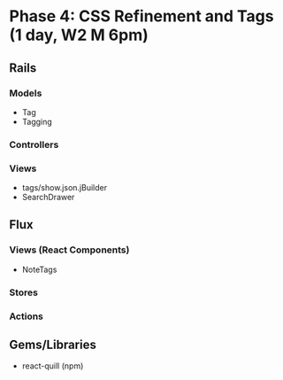 # Phase 4: CSS Refinement and Tags (1 day, W2 M 6pm)

## Rails
### Models
* Tag
* Tagging

### Controllers

### Views
* tags/show.json.jBuilder
* SearchDrawer

## Flux
### Views (React Components)
* NoteTags

### Stores

### Actions

## Gems/Libraries
* react-quill (npm)
